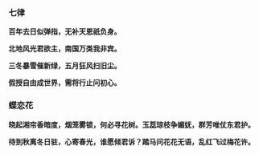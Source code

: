 ### 七律
**百年去日似弹指，无补天恩祇负身。**

**北地风光君欲主，南国万类我非宾。**

**三冬暴雪催新绿，五月狂风扫旧尘。**

**假授自由成世界，需将行止问初心。**

### 蝶恋花

**晓起湘帘香暗度，烟笼雾锁，何必寻花树。玉蕊琼枝争媚妩，群芳唯仗东君护。**

**待到秋离冬日驻，心寄春光，谁愿倾君诉？踏马问花花无语，乱红飞过梅花许。**
